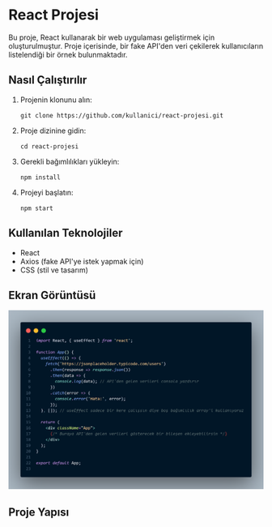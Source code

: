 # React Projesi

Bu proje, React kullanarak bir web uygulaması geliştirmek için oluşturulmuştur. Proje içerisinde, bir fake API'den veri çekilerek kullanıcıların listelendiği bir örnek bulunmaktadır.

## Nasıl Çalıştırılır

1. Projenin klonunu alın:

    ```
    git clone https://github.com/kullanici/react-projesi.git
    ```

2. Proje dizinine gidin:

    ```
    cd react-projesi
    ```

3. Gerekli bağımlılıkları yükleyin:

    ```
    npm install
    ```

4. Projeyi başlatın:

    ```
    npm start
    ```

## Kullanılan Teknolojiler

- React
- Axios (fake API'ye istek yapmak için)
- CSS (stil ve tasarım)

## Ekran Görüntüsü

![Proje Ekran Görüntüsü](code.png)

## Proje Yapısı

